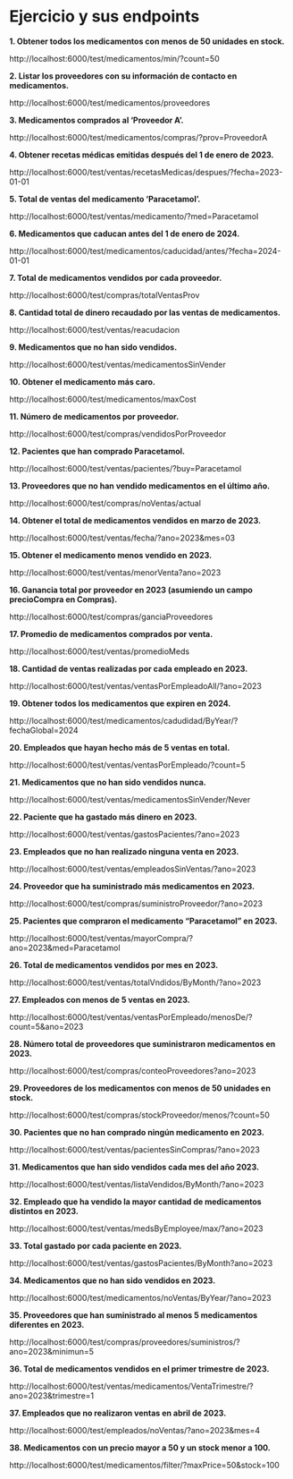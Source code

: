 # Ejercicio y sus endpoints

**1. Obtener todos los medicamentos con menos de 50 unidades en stock.**

http://localhost:6000/test/medicamentos/min/?count=50  

**2. Listar los proveedores con su información de contacto en medicamentos.**

http://localhost:6000/test/medicamentos/proveedores

**3. Medicamentos comprados al ‘Proveedor A’.**

http://localhost:6000/test/medicamentos/compras/?prov=ProveedorA

**4. Obtener recetas médicas emitidas después del 1 de enero de 2023.**

http://localhost:6000/test/ventas/recetasMedicas/despues/?fecha=2023-01-01

**5. Total de ventas del medicamento ‘Paracetamol’.**

http://localhost:6000/test/ventas/medicamento/?med=Paracetamol

**6. Medicamentos que caducan antes del 1 de enero de 2024.**

http://localhost:6000/test/medicamentos/caducidad/antes/?fecha=2024-01-01

**7. Total de medicamentos vendidos por cada proveedor.**

http://localhost:6000/test/compras/totalVentasProv

**8. Cantidad total de dinero recaudado por las ventas de medicamentos.**

http://localhost:6000/test/ventas/reacudacion

**9. Medicamentos que no han sido vendidos.**

http://localhost:6000/test/ventas/medicamentosSinVender

**10. Obtener el medicamento más caro.**

http://localhost:6000/test/medicamentos/maxCost

**11. Número de medicamentos por proveedor.**

http://localhost:6000/test/compras/vendidosPorProveedor

**12. Pacientes que han comprado Paracetamol.**

http://localhost:6000/test/ventas/pacientes/?buy=Paracetamol

**13. Proveedores que no han vendido medicamentos en el último año.**

http://localhost:6000/test/compras/noVentas/actual

**14. Obtener el total de medicamentos vendidos en marzo de 2023.**

http://localhost:6000/test/ventas/fecha/?ano=2023&mes=03

**15. Obtener el medicamento menos vendido en 2023.**

http://localhost:6000/test/ventas/menorVenta?ano=2023

**16. Ganancia total por proveedor en 2023 (asumiendo un campo precioCompra en Compras).**

http://localhost:6000/test/compras/ganciaProveedores

**17. Promedio de medicamentos comprados por venta.**

http://localhost:6000/test/ventas/promedioMeds

**18. Cantidad de ventas realizadas por cada empleado en 2023.**

http://localhost:6000/test/ventas/ventasPorEmpleadoAll/?ano=2023

**19. Obtener todos los medicamentos que expiren en 2024.**

http://localhost:6000/test/medicamentos/cadudidad/ByYear/?fechaGlobal=2024

**20. Empleados que hayan hecho más de 5 ventas en total.**

http://localhost:6000/test/ventas/ventasPorEmpleado/?count=5

**21. Medicamentos que no han sido vendidos nunca.**

http://localhost:6000/test/ventas/medicamentosSinVender/Never

**22. Paciente que ha gastado más dinero en 2023.**

http://localhost:6000/test/ventas/gastosPacientes/?ano=2023

**23. Empleados que no han realizado ninguna venta en 2023.**

http://localhost:6000/test/ventas/empleadosSinVentas/?ano=2023

**24. Proveedor que ha suministrado más medicamentos en 2023.**

http://localhost:6000/test/compras/suministroProveedor/?ano=2023

**25. Pacientes que compraron el medicamento “Paracetamol” en 2023.**

http://localhost:6000/test/ventas/mayorCompra/?ano=2023&med=Paracetamol

**26. Total de medicamentos vendidos por mes en 2023.**

http://localhost:6000/test/ventas/totalVndidos/ByMonth/?ano=2023

**27. Empleados con menos de 5 ventas en 2023.**

http://localhost:6000/test/ventas/ventasPorEmpleado/menosDe/?count=5&ano=2023

**28. Número total de proveedores que suministraron medicamentos en 2023.**

http://localhost:6000/test/compras/conteoProveedores?ano=2023

**29. Proveedores de los medicamentos con menos de 50 unidades en stock.**

http://localhost:6000/test/compras/stockProveedor/menos/?count=50

**30. Pacientes que no han comprado ningún medicamento en 2023.**

http://localhost:6000/test/ventas/pacientesSinCompras/?ano=2023

**31. Medicamentos que han sido vendidos cada mes del año 2023.**

http://localhost:6000/test/ventas/listaVendidos/ByMonth/?ano=2023

**32. Empleado que ha vendido la mayor cantidad de medicamentos distintos en 2023.**

http://localhost:6000/test/ventas/medsByEmployee/max/?ano=2023

**33. Total gastado por cada paciente en 2023.**

http://localhost:6000/test/ventas/gastosPacientes/ByMonth?ano=2023

**34. Medicamentos que no han sido vendidos en 2023.**

http://localhost:6000/test/medicamentos/noVentas/ByYear/?ano=2023

**35. Proveedores que han suministrado al menos 5 medicamentos diferentes en 2023.**

http://localhost:6000/test/compras/proveedores/suministros/?ano=2023&minimun=5

**36. Total de medicamentos vendidos en el primer trimestre de 2023.**

http://localhost:6000/test/ventas/medicamentos/VentaTrimestre/?ano=2023&trimestre=1

**37. Empleados que no realizaron ventas en abril de 2023.**

http://localhost:6000/test/empleados/noVentas/?ano=2023&mes=4

**38. Medicamentos con un precio mayor a 50 y un stock menor a 100.**

http://localhost:6000/test/medicamentos/filter/?maxPrice=50&stock=100